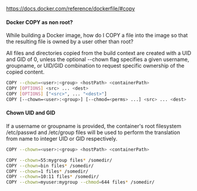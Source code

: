 https://docs.docker.com/reference/dockerfile/#copy

#### Docker COPY as non root?
While building a Docker image, how do I COPY a file into the image so that the resulting file is owned by a user other than root?

All files and directories copied from the build context are created with a UID and GID of 0,
unless the optional --chown flag specifies a given username, groupname, or UID/GID combination to request specific 
ownership of the copied content.

``````sh
COPY --chown=<user>:<group> <hostPath> <containerPath>
COPY [OPTIONS] <src> ... <dest>
COPY [OPTIONS] ["<src>", ... "<dest>"]
COPY [--chown=<user>:<group>] [--chmod=<perms> ...] <src> ... <dest>
``````
#### Chown UID and GID
If a username or groupname is provided, the container's root filesystem /etc/passwd and /etc/group files 
will be used to perform the translation from name to integer UID or GID respectively.

``````sh
COPY --chown=<user>:<group> <hostPath> <containerPath>

COPY --chown=55:mygroup files* /somedir/
COPY --chown=bin files* /somedir/
COPY --chown=1 files* /somedir/
COPY --chown=10:11 files* /somedir/
COPY --chown=myuser:mygroup --chmod=644 files* /somedir/
``````
